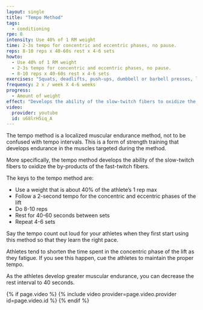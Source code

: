 ```yaml
---
layout: single
title: "Tempo Method"
tags:
  - conditioning
rpe: 8
intensity: Use 40% of 1 RM weight
time: 2-3s tempo for concentric and eccentric phases, no pause.
reps: 8-10 reps x 40-60s rest x 4-6 sets
howto:
  - Use 40% of 1 RM weight
  - 2-3s tempo for concentric and eccentric phases, no pause.
  - 8-10 reps x 40-60s rest x 4-6 sets
exercises: "Squats, deadlifts, push-ups, dumbbell or barbell presses, lat. pull-downs, rows, or other large, full-body, bilateral exercises."
frequency: 2 x / week X 4-6 weeks
progress:
  - Amount of weight
effect: "Develops the ability of the slow-twitch fibers to oxidize the by-products of the fast-twitch fibers while developing endurance in the targeted muscles."
video:
  provider: youtube
  id: u68lrH5iq_A
---
```


The tempo method is a localized muscular endurance method, not to be confused with
tempo intervals. This is a form of strength training that develops endurance in the muscles
targeted during the method.

More specifically, the tempo method develops the ability of the slow-twitch fibers to oxidize
the by-products of the fast-twitch fibers.

The keys to the tempo method are:

- Use a weight that is about 40% of the athlete’s 1 rep max
- Follow a 2-second tempo for the concentric and eccentric phases of the lift
- Do 8-10 reps
- Rest for 40-60 seconds between sets
- Repeat 4-6 sets

Say the tempo count out loud for your athletes when they first start using this method so
that they learn the right pace.

Athletes tend to shorten the time spent in the concentric phase of the lift as they fatigue. If
you see this happen, cue the athletes to maintain the proper tempo.

As the athletes develop greater muscular endurance, you can decrease the rest interval to
40 seconds.

{% if page.video %}
  {% include video provider=page.video.provider id=page.video.id %}
{% endif %}
